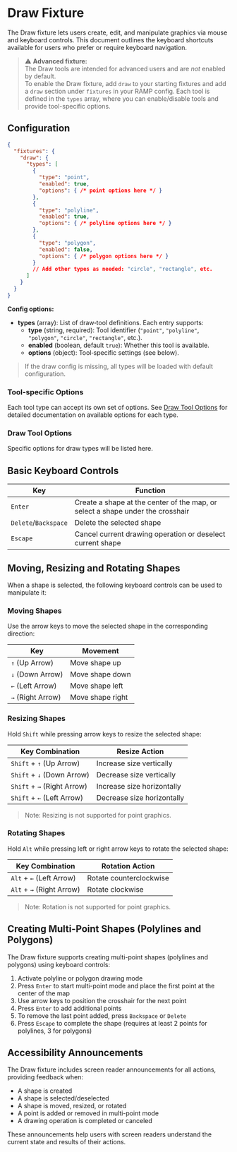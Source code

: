 # Draw Fixture

The Draw fixture lets users create, edit, and manipulate graphics via mouse and keyboard controls. This document outlines the keyboard shortcuts available for users who prefer or require keyboard navigation.

> ⚠️ **Advanced fixture:**  
> The Draw tools are intended for advanced users and are _not_ enabled by default.  
> To enable the Draw fixture, add `draw` to your starting fixtures and add a `draw` section under `fixtures` in your RAMP config. Each tool is defined in the `types` array, where you can enable/disable tools and provide tool-specific options.

## Configuration

```json
{
  "fixtures": {
    "draw": {
      "types": [
        {
          "type": "point",
          "enabled": true,
          "options": { /* point options here */ }
        },
        {
          "type": "polyline",
          "enabled": true,
          "options": { /* polyline options here */ }
        },
        {
          "type": "polygon",
          "enabled": false,
          "options": { /* polygon options here */ }
        }
        // Add other types as needed: "circle", "rectangle", etc.
      ]
    }
  }
}
```

**Config options:**  
- **types** (array): List of draw‐tool definitions. Each entry supports:
  - **type** (string, required): Tool identifier (`"point"`, `"polyline"`, `"polygon"`, `"circle"`, `"rectangle"`, etc.).
  - **enabled** (boolean, default `true`): Whether this tool is available.
  - **options** (object): Tool‐specific settings (see below).

> If the draw config is missing, all types will be loaded with default configuration.

### Tool-specific Options

Each tool type can accept its own set of options. See [Draw Tool Options](#) for detailed documentation on available options for each type.

### Draw Tool Options

Specific options for draw types will be listed here.

## Basic Keyboard Controls

| Key        | Function |
|------------|----------|
| `Enter`    | Create a shape at the center of the map, or select a shape under the crosshair |
| `Delete`/`Backspace` | Delete the selected shape |
| `Escape`   | Cancel current drawing operation or deselect current shape |

## Moving, Resizing and Rotating Shapes

When a shape is selected, the following keyboard controls can be used to manipulate it:

### Moving Shapes

Use the arrow keys to move the selected shape in the corresponding direction:

| Key        | Movement |
|------------|----------|
| `↑` (Up Arrow)    | Move shape up |
| `↓` (Down Arrow)  | Move shape down |
| `←` (Left Arrow)  | Move shape left |
| `→` (Right Arrow) | Move shape right |

### Resizing Shapes

Hold `Shift` while pressing arrow keys to resize the selected shape:

| Key Combination | Resize Action |
|-----------------|---------------|
| `Shift` + `↑` (Up Arrow)    | Increase size vertically |
| `Shift` + `↓` (Down Arrow)  | Decrease size vertically |
| `Shift` + `→` (Right Arrow) | Increase size horizontally |
| `Shift` + `←` (Left Arrow)  | Decrease size horizontally |

> Note: Resizing is not supported for point graphics.

### Rotating Shapes

Hold `Alt` while pressing left or right arrow keys to rotate the selected shape:

| Key Combination | Rotation Action |
|-----------------|----------------|
| `Alt` + `←` (Left Arrow)  | Rotate counterclockwise |
| `Alt` + `→` (Right Arrow) | Rotate clockwise |

> Note: Rotation is not supported for point graphics.

## Creating Multi-Point Shapes (Polylines and Polygons)

The Draw fixture supports creating multi-point shapes (polylines and polygons) using keyboard controls:

1. Activate polyline or polygon drawing mode
2. Press `Enter` to start multi-point mode and place the first point at the center of the map
3. Use arrow keys to position the crosshair for the next point
4. Press `Enter` to add additional points
5. To remove the last point added, press `Backspace` or `Delete`
6. Press `Escape` to complete the shape (requires at least 2 points for polylines, 3 for polygons)

## Accessibility Announcements

The Draw fixture includes screen reader announcements for all actions, providing feedback when:
- A shape is created
- A shape is selected/deselected
- A shape is moved, resized, or rotated
- A point is added or removed in multi-point mode
- A drawing operation is completed or canceled

These announcements help users with screen readers understand the current state and results of their actions.